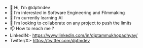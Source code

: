 - 👋 Hi, I’m @dptmdev
- 👀 I’m interested in Software Engineering and Filmmaking
- 🌱 I’m currently learning AI
- 💞️ I’m looking to collaborate on any project to push the limits 
- 📫 How to reach me ?
-   LinkedIN:- https://www.linkedin.com/in/diptammukhopadhyay/
-   Twitter/X:- https://twitter.com/dptmdev

<!---
dptmdev/dptmdev is a ✨ special ✨ repository because its `README.md` (this file) appears on your GitHub profile.
You can click the Preview link to take a look at your changes.
--->
